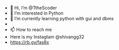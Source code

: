 - 👋 Hi, I’m @TtheScoder
- 👀 I’m interested in Python
- 🌱 I’m currently learning python with gui and dbms
-
- 📫 How to reach me
- Here is my Instagtam @shivangg32
- https://rb.gy/fas8x

<!---
TtheScoder/TtheScoder is a ✨ special ✨ repository because its `README.md` (this file) appears on your GitHub profile.
You can click the Preview link to take a look at your changes.
--->
